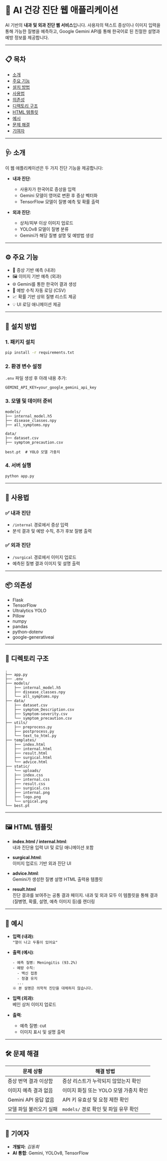 # 🧠 AI 건강 진단 웹 애플리케이션

AI 기반의 **내과 및 외과 진단 웹 서비스**입니다. 사용자의 텍스트 증상이나 이미지 입력을 통해 가능한 질병을 예측하고, Google Gemini API를 통해 한국어로 된 친절한 설명과 예방 정보를 제공합니다.

---

## 📋 목차

- [소개](#소개)
- [주요 기능](#주요-기능)
- [설치 방법](#설치-방법)
- [사용법](#사용법)
- [의존성](#의존성)
- [디렉토리 구조](#디렉토리-구조)
- [HTML 템플릿](#html-템플릿)
- [예시](#예시)
- [문제 해결](#문제-해결)
- [기여자](#기여자)

---

## 🩺 소개

이 웹 애플리케이션은 두 가지 진단 기능을 제공합니다:

- **내과 진단**:
  - 사용자가 한국어로 증상을 입력
  - Gemini 모델이 영어로 변환 후 증상 벡터화
  - TensorFlow 모델이 질병 예측 및 확률 출력

- **외과 진단**:
  - 상처/피부 이상 이미지 업로드
  - YOLOv8 모델이 질병 분류
  - Gemini가 해당 질병 설명 및 예방법 생성

---

## ⚙️ 주요 기능

- 🤖 증상 기반 예측 (내과)
- 🖼 이미지 기반 예측 (외과)
- 🌐 Gemini를 통한 한국어 결과 생성
- 💬 예방 수칙 자동 로딩 (CSV)
- 📈 확률 기반 상위 질병 리스트 제공
- 💡 UI 로딩 애니메이션 제공

---

## 💾 설치 방법

### 1. 패키지 설치
```bash
pip install -r requirements.txt
```

### 2. 환경 변수 설정
`.env` 파일 생성 후 아래 내용 추가:
```
GEMINI_API_KEY=your_google_gemini_api_key
```

### 3. 모델 및 데이터 준비
```
models/
├── internal_model.h5
├── disease_classes.npy
├── all_symptoms.npy

data/
├── dataset.csv
├── symptom_precaution.csv

best.pt  # YOLO 모델 가중치
```

### 4. 서버 실행
```bash
python app.py
```

---

## 🧪 사용법

### ✅ 내과 진단
- `/internal` 경로에서 증상 입력
- 분석 결과 및 예방 수칙, 추가 후보 질병 출력

### ✅ 외과 진단
- `/surgical` 경로에서 이미지 업로드
- 예측된 질병 결과 이미지 및 설명 출력

---

## 📦 의존성

- Flask
- TensorFlow
- Ultralytics YOLO
- Pillow
- numpy
- pandas
- python-dotenv
- google-generativeai

---

## 📁 디렉토리 구조

```
.
├── app.py
├── .env
├── models/
│   ├── internal_model.h5
│   ├── disease_classes.npy
│   └── all_symptoms.npy
├── data/
│   ├── dataset.csv
│   ├── symptom_Description.csv
│   ├── Symptom-severity.csv
│   └── symptom_precaution.csv
├── utils/
│   ├── preprocess.py
│   ├── postprocess.py
│   └── text_to_html.py
├── templates/
│   ├── index.html
│   ├── internal.html
│   ├── result.html
│   ├── surgical.html
│   └── advice.html
├── static/
│   └── uploads/
│   ├── index.css
│   ├── internal.css
│   ├── result.css
│   ├── surgical.css
│   ├── internal.png
│   ├── logo.png
│   └── urgical.png
└── best.pt
```

---

## 🖼 HTML 템플릿

- **index.html / internal.html**:  
  내과 진단용 입력 UI 및 로딩 애니메이션 포함

- **surgical.html**:  
  이미지 업로드 기반 외과 진단 UI

- **advice.html**:  
  Gemini가 생성한 질병 설명 HTML 출력용 템플릿

- **result.html**  
  진단 결과를 보여주는 공통 결과 페이지. 내과 및 외과 모두 이 템플릿을 통해 결과(질병명, 확률, 설명, 예측 이미지 등)를 렌더링
  
---

## 🧪 예시

- **입력 (내과)**:  
  `"열이 나고 두통이 있어요"`

- **출력 (예시)**:
  ```
  - 예측 질병: Meningitis (93.2%)
  - 예방 수칙:
    - 백신 접종
    - 청결 유지
    ...
  ※ 본 설명은 의학적 진단을 대체하지 않습니다.
  ```

- **입력 (외과)**:  
  베인 상처 이미지 업로드

- **출력**:
  - 예측 질병: cut
  - 이미지 표시 및 설명 출력

---

## 🛠 문제 해결

| 문제 상황                    | 해결 방법                                   |
|-----------------------------|---------------------------------------------|
| 증상 번역 결과 이상함        | 증상 리스트가 누락되지 않았는지 확인         |
| 이미지 예측 결과 없음        | 이미지 화질 또는 YOLO 모델 가중치 확인       |
| Gemini API 응답 없음         | API 키 유효성 및 요청 제한 확인             |
| 모델 파일 불러오기 실패      | `models/` 경로 확인 및 파일 유무 확인        |

---

## 👥 기여자

- **개발자**: *김동희*
- **AI 통합**: Gemini, YOLOv8, TensorFlow


